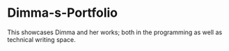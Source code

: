 # Dimma-s-Portfolio
This showcases Dimma and her works; both in the programming as well as technical writing space.
